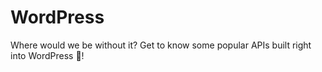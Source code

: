 # WordPress

Where would we be without it? Get to know some popular APIs built right into WordPress 💪!

